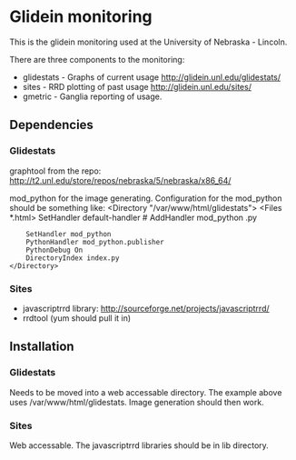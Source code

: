 # Glidein monitoring

This is the glidein monitoring used at the University of Nebraska - Lincoln.

There are three components to the monitoring:

*   glidestats - Graphs of current usage <http://glidein.unl.edu/glidestats/>
*   sites - RRD plotting of past usage <http://glidein.unl.edu/sites/>
*   gmetric - Ganglia reporting of usage.


## Dependencies
### Glidestats
graphtool from the repo:
<http://t2.unl.edu/store/repos/nebraska/5/nebraska/x86_64/>

mod_python for the image generating.  Configuration for the mod_python should be something like:
    <Directory "/var/www/html/glidestats">
        <Files *.html>
            SetHandler default-handler
        </Files>
        # AddHandler mod_python .py
        
        SetHandler mod_python
        PythonHandler mod_python.publisher
        PythonDebug On
        DirectoryIndex index.py
    </Directory>


### Sites
*   javascriptrrd library: <http://sourceforge.net/projects/javascriptrrd/>  
*   rrdtool (yum should pull it in)



## Installation

### Glidestats
Needs to be moved into a web accessable directory.  The example above uses /var/www/html/glidestats.  Image generation should then work.  


### Sites
Web accessable.  The javascriptrrd libraries should be in lib directory.





